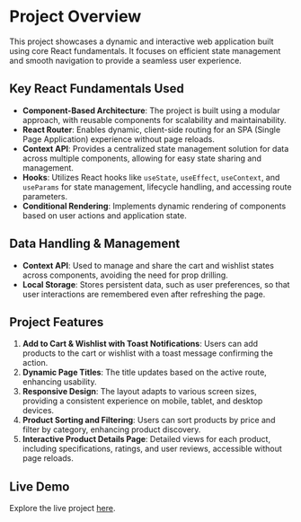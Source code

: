 # Project Overview

This project showcases a dynamic and interactive web application built using core React fundamentals. It focuses on efficient state management and smooth navigation to provide a seamless user experience.

## Key React Fundamentals Used
- **Component-Based Architecture**: The project is built using a modular approach, with reusable components for scalability and maintainability.
- **React Router**: Enables dynamic, client-side routing for an SPA (Single Page Application) experience without page reloads.
- **Context API**: Provides a centralized state management solution for data across multiple components, allowing for easy state sharing and management.
- **Hooks**: Utilizes React hooks like `useState`, `useEffect`, `useContext`, and `useParams` for state management, lifecycle handling, and accessing route parameters.
- **Conditional Rendering**: Implements dynamic rendering of components based on user actions and application state.

## Data Handling & Management
- **Context API**: Used to manage and share the cart and wishlist states across components, avoiding the need for prop drilling.
- **Local Storage**: Stores persistent data, such as user preferences, so that user interactions are remembered even after refreshing the page.

## Project Features
1. **Add to Cart & Wishlist with Toast Notifications**: Users can add products to the cart or wishlist with a toast message confirming the action.
2. **Dynamic Page Titles**: The title updates based on the active route, enhancing usability.
3. **Responsive Design**: The layout adapts to various screen sizes, providing a consistent experience on mobile, tablet, and desktop devices.
4. **Product Sorting and Filtering**: Users can sort products by price and filter by category, enhancing product discovery.
5. **Interactive Product Details Page**: Detailed views for each product, including specifications, ratings, and user reviews, accessible without page reloads.

## Live Demo
Explore the live project [here](#).
